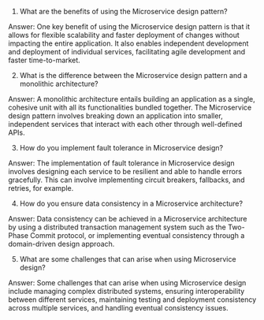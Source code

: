 1. What are the benefits of using the Microservice design pattern?

Answer: One key benefit of using the Microservice design pattern is that it allows for flexible scalability and faster deployment of changes without impacting the entire application. It also enables independent development and deployment of individual services, facilitating agile development and faster time-to-market.

2. What is the difference between the Microservice design pattern and a monolithic architecture?

Answer: A monolithic architecture entails building an application as a single, cohesive unit with all its functionalities bundled together. The Microservice design pattern involves breaking down an application into smaller, independent services that interact with each other through well-defined APIs.

3. How do you implement fault tolerance in Microservice design?

Answer: The implementation of fault tolerance in Microservice design involves designing each service to be resilient and able to handle errors gracefully. This can involve implementing circuit breakers, fallbacks, and retries, for example.

4. How do you ensure data consistency in a Microservice architecture?

Answer: Data consistency can be achieved in a Microservice architecture by using a distributed transaction management system such as the Two-Phase Commit protocol, or implementing eventual consistency through a domain-driven design approach.

5. What are some challenges that can arise when using Microservice design?

Answer: Some challenges that can arise when using Microservice design include managing complex distributed systems, ensuring interoperability between different services, maintaining testing and deployment consistency across multiple services, and handling eventual consistency issues.